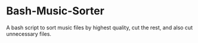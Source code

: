 # Bash-Music-Sorter
A bash script to sort music files by highest quality, cut the rest, and also cut unnecessary files.
